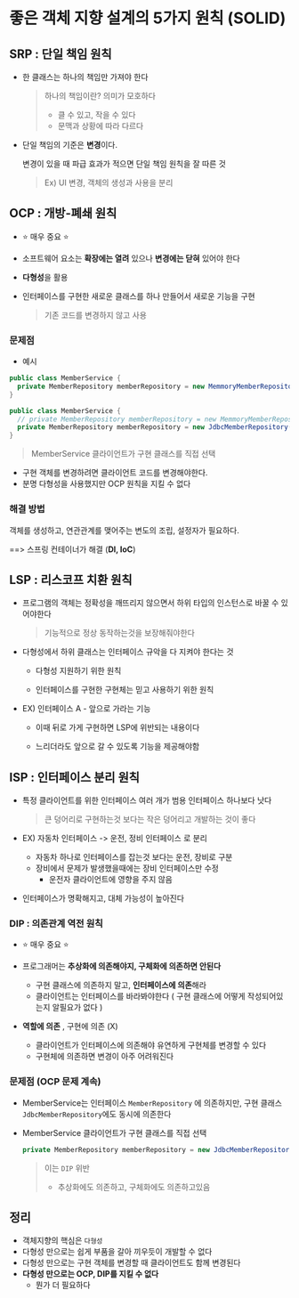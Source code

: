 # 좋은 객체 지향 설계의 5가지 원칙 (SOLID)


## SRP : 단일 책임 원칙

- 한 클래스는 하나의 책임만 가져야 한다

  > 하나의 책임이란? 의미가 모호하다
  >
  > - 클 수 있고, 작을 수 있다
  > - 문맥과 상황에 따라 다르다

- 단일 책임의 기준은 **변경**이다.

  변경이 있을 때 파급 효과가 적으면 단일 책임 원칙을 잘 따른 것

  > Ex) UI 변경, 객체의 생성과 사용을 분리  



## OCP : 개방-폐쇄 원칙

- ⭐️ 매우 중요 ⭐️

- 소프트웨어 요소는 **확장에는 열려** 있으나 **변경에는 닫혀** 있어야 한다

- **다형성**을 활용

- 인터페이스를 구현한 새로운 클래스를 하나 만들어서 새로운 기능을 구현

  > 기존 코드를 변경하지 않고 사용

### 문제점

- 예시

~~~java
public class MemberService {
  private MemberRepository memberRepository = new MemmoryMemberRepository();
}
~~~

~~~java
public class MemberService {
  // private MemberRepository memberRepository = new MemmoryMemberRepository();
  private MemberRepository memberRepository = new JdbcMemberRepository(); 
}
~~~

>  MemberService 클라이언트가 구현 클래스를 직접 선택

- 구현 객체를 변경하려면 클라이언트 코드를 변경해야한다.
- 분명 다형성을 사용했지만 OCP 원칙을 지킬 수 없다

### 해결 방법

객체를 생성하고, 연관관계를 맺어주는 변도의 조립, 설정자가 필요하다.

==> 스프링 컨테이너가 해결 (**DI, IoC**)



## LSP : 리스코프 치환 원칙

- 프로그램의 객체는 정확성을 깨뜨리지 않으면서 하위 타입의 인스턴스로 바꿀 수 있어야한다

  > 기능적으로 정상 동작하는것을 보장해줘야한다

- 다형성에서 하위 클래스는 인터페이스 규악을 다 지켜야 한다는 것

  - 다형성 지원하기 위한 원칙

  - 인터페이스를 구현한 구현체는 믿고 사용하기 위한 원칙

- EX) 인터페이스 A - 앞으로 가라는 기능

  - 이때 뒤로 가게 구현하면 LSP에 위반되는 내용이다

  - 느리더라도 앞으로 갈 수 있도록 기능을 제공해야함



## ISP : 인터페이스 분리 원칙

- 특정 클라이언트를 위한 인터페이스 여러 개가 범용 인터페이스 하나보다 낫다

  > 큰 덩어리로 구현하는것 보다는 작은 덩어리고 개발하는 것이 좋다

- EX)
  자동차 인터페이스 -> 운전, 정비 인터페이스 로 분리

  - 자동차 하나로 인터페이스를 잡는것 보다는 운전, 장비로 구분
  - 장비에서 문제가 발생했을때에는 장비 인터페이스만 수정
    - 운전자 클라이언트에 영향을 주지 않음

- 인터페이스가 명확해지고, 대체 가능성이 높아진다



### DIP : 의존관계 역전 원칙

- ⭐️ 매우 중요 ⭐️

- 프로그래머는 **추상화에 의존해야지, 구체화에 의존하면 안된다**

  - 구현 클래스에 의존하지 말고, **인터페이스에 의존**해라
  - 클라이언트는 인터페이스를 바라봐야한다
    ( 구현 클래스에 어떻게 작성되어있는지 알필요가 없다 )

- **역할에 의존** , 구현에 의존 (X)

  - 클라이언트가 인터페이스에 의존해야 유연하게 구현체를 변경할 수 있다
  - 구현체에 의존하면 변경이 아주 어려워진다

  

### 문제점 (OCP 문제 계속)

- MemberService는 인터페이스 `MemberRepository` 에 의존하지만, 구현 클래스 `JdbcMemberRepository`에도 동시에 의존한다

- MemberService 클라이언트가 구현 클래스를 직접 선택

  ~~~java
  private MemberRepository memberRepository = new JdbcMemberRepository();
  ~~~

  > 이는 `DIP` 위반
  >
  > - 추상화에도 의존하고, 구체화에도 의존하고있음



## 정리

- 객체지향의 핵심은 `다형성`
- 다형성 만으로는 쉽게 부품을 갈아 끼우듯이 개발할 수 없다
- 다형성 만으로는 구현 객체를 변경할 때 클라이언트도 함께 변경된다
- **다형성 만으로는 OCP, DIP를 지킬 수 없다**
  - 뭔가 더 필요하다 